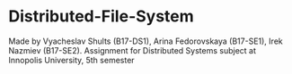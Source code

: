 # Distributed-File-System
Made by Vyacheslav Shults (B17-DS1), Arina Fedorovskaya (B17-SE1), Irek Nazmiev (B17-SE2).
Assignment for Distributed Systems subject at Innopolis University, 5th semester
